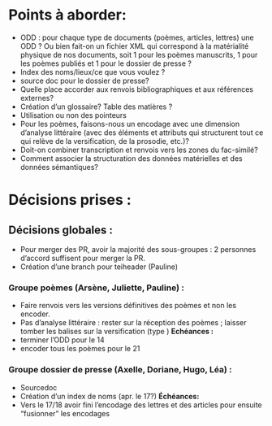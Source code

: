 # Points à aborder:
- ODD : pour chaque type de documents (poèmes, articles, lettres) une ODD ? Ou bien fait-on un fichier XML qui correspond à la matérialité physique de nos documents, soit 1 pour les poèmes manuscrits, 1 pour les poèmes publiés et 1 pour le dossier de presse ?
- Index des noms/lieux/ce que vous voulez ?
- source doc pour le dossier de presse?
- Quelle place accorder aux renvois bibliographiques et aux références externes?
- Création d’un glossaire? Table des matières ?
- Utilisation ou non des pointeurs
- Pour les poèmes, faisons-nous un encodage avec une dimension d’analyse littéraire (avec des éléments et attributs qui structurent tout ce qui relève de la versification, de la prosodie, etc.)?
- Doit-on combiner transcription et renvois vers les zones du fac-similé?
- Comment associer la structuration des données matérielles et des données sémantiques?

# Décisions prises :
## Décisions globales :
- Pour merger des PR, avoir la majorité des sous-groupes : 2 personnes d’accord suffisent pour merger la PR.
- Création d’une branch pour teiheader (Pauline)

### Groupe poèmes (Arsène, Juliette, Pauline) : 
- Faire renvois vers les versions définitives des poèmes et non les encoder.
- Pas d’analyse littéraire : rester sur la réception des poèmes ; laisser tomber les balises sur la versification (type <rhyme>)
**Echéances :**
- terminer l’ODD pour le 14
- encoder tous les poèmes pour le 21

### Groupe dossier de presse (Axelle, Doriane, Hugo, Léa) :
- Sourcedoc 
- Création d’un index de noms (apr. le 17?)
**Échéances:**
- Vers le 17/18 avoir fini l’encodage des lettres et des articles pour ensuite “fusionner” les encodages

